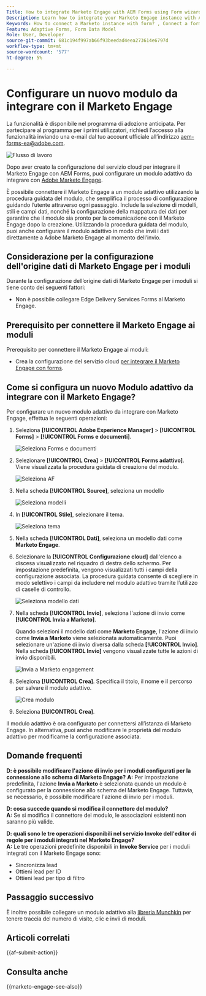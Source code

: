 ```yaml
---
Title: How to integrate Marketo Engage with AEM Forms using Form wizard?
Description: Learn how to integrate your Marketo Engage instance with AEM Forms using form wizard.
Keywords: How to connect a Marketo instance with form? , Connect a form to Marketo, Integrate a form with Marketo Engage, Integrate an Adaptive Form with a Marketo instance.
Feature: Adaptive Forms, Form Data Model
Role: User, Developer
source-git-commit: 681c194f997ab66f93beedad4eea273614e6797d
workflow-type: tm+mt
source-wordcount: '577'
ht-degree: 5%

---
```



# Configurare un nuovo modulo da integrare con il Marketo Engage

<span class="preview"> La funzionalità è disponibile nel programma di adozione anticipata. Per partecipare al programma per i primi utilizzatori, richiedi l’accesso alla funzionalità inviando una e-mail dal tuo account ufficiale all’indirizzo aem-forms-ea@adobe.com. </span>

![Flusso di lavoro](/help/forms/assets/workflow-marketo-4.png)

Dopo aver creato la configurazione del servizio cloud per integrare il Marketo Engage con AEM Forms, puoi configurare un modulo adattivo da integrare con [Adobe Marketo Engage](https://experienceleague.adobe.com/en/docs/marketo/using/home).

È possibile connettere il Marketo Engage a un modulo adattivo utilizzando la procedura guidata del modulo, che semplifica il processo di configurazione guidando l’utente attraverso ogni passaggio. Include la selezione di modelli, stili e campi dati, nonché la configurazione della mappatura dei dati per garantire che il modulo sia pronto per la comunicazione con il Marketo Engage dopo la creazione. Utilizzando la procedura guidata del modulo, puoi anche configurare il modulo adattivo in modo che invii i dati direttamente a Adobe Marketo Engage al momento dell’invio.

## Considerazione per la configurazione dell&#39;origine dati di Marketo Engage per i moduli

Durante la configurazione dell’origine dati di Marketo Engage per i moduli si tiene conto dei seguenti fattori:

* Non è possibile collegare Edge Delivery Services Forms al Marketo Engage.

## Prerequisito per connettere il Marketo Engage ai moduli

Prerequisito per connettere il Marketo Engage ai moduli:

* Crea la configurazione del servizio cloud [per integrare il Marketo Engage con forms](/help/forms/integrate-form-to-marketo-engage.md).

## Come si configura un nuovo Modulo adattivo da integrare con il Marketo Engage?

Per configurare un nuovo modulo adattivo da integrare con Marketo Engage, effettua le seguenti operazioni:

1. Seleziona **[!UICONTROL Adobe Experience Manager]** > **[!UICONTROL Forms]** > **[!UICONTROL Forms e documenti]**.

   ![Seleziona Forms e documenti](/help/forms/assets/select-forms.png)

1. Selezionare **[!UICONTROL Crea]** > **[!UICONTROL Forms adattivo]**. Viene visualizzata la procedura guidata di creazione del modulo.

   ![Seleziona AF](/help/forms/assets/select-create-forms.png)

1. Nella scheda **[!UICONTROL Source]**, seleziona un modello

   ![Seleziona modelli](/help/forms/assets/select-template.png)

1. In **[!UICONTROL Stile]**, selezionare il tema.

   ![Seleziona tema](/help/forms/assets/select-form-theme.png)


1. Nella scheda **[!UICONTROL Dati]**, seleziona un modello dati come **Marketo Engage**.

1. Selezionare la **[!UICONTROL Configurazione cloud]** dall&#39;elenco a discesa visualizzato nel riquadro di destra dello schermo.
Per impostazione predefinita, vengono visualizzati tutti i campi della configurazione associata. La procedura guidata consente di scegliere in modo selettivo i campi da includere nel modulo adattivo tramite l’utilizzo di caselle di controllo.

   ![Seleziona modello dati](/help/forms/assets/select-marketo-data.png)

1. Nella scheda **[!UICONTROL Invio]**, seleziona l&#39;azione di invio come **[!UICONTROL Invia a Marketo]**.

   Quando selezioni il modello dati come **Marketo Engage**, l&#39;azione di invio come **Invia a Marketo** viene selezionata automaticamente. Puoi selezionare un&#39;azione di invio diversa dalla scheda **[!UICONTROL Invio]**. Nella scheda **[!UICONTROL Invio]** vengono visualizzate tutte le azioni di invio disponibili.

   ![Invia a Marketo engagement](/help/forms/assets/select-marketo-engage.png)

1. Seleziona **[!UICONTROL Crea]**. Specifica il titolo, il nome e il percorso per salvare il modulo adattivo.

   ![Crea modulo](/help/forms/assets/create-marketo-form.png)

1. Seleziona **[!UICONTROL Crea]**.

Il modulo adattivo è ora configurato per connettersi all’istanza di Marketo Engage. In alternativa, puoi anche modificare le proprietà del modulo adattivo per modificarne la configurazione associata.

## Domande frequenti

**D: è possibile modificare l&#39;azione di invio per i moduli configurati per la connessione allo schema di Marketo Engage?**
**A:** Per impostazione predefinita, l&#39;azione **Invia a Marketo** è selezionata quando un modulo è configurato per la connessione allo schema del Marketo Engage. Tuttavia, se necessario, è possibile modificare l&#39;azione di invio per i moduli.


**D: cosa succede quando si modifica il connettore del modulo?**\
**A:** Se si modifica il connettore del modulo, le associazioni esistenti non saranno più valide.

**D: quali sono le tre operazioni disponibili nel servizio Invoke dell&#39;editor di regole per i moduli integrati nel Marketo Engage?**\
**A:** Le tre operazioni predefinite disponibili in **Invoke Service** per i moduli integrati con il Marketo Engage sono:
* Sincronizza lead
* Ottieni lead per ID
* Ottieni lead per tipo di filtro

## Passaggio successivo

È inoltre possibile collegare un modulo adattivo alla [libreria Munchkin](https://experienceleague.adobe.com/en/docs/marketo/using/product-docs/administration/setup/munchkin) per tenere traccia del numero di visite, clic e invii di moduli.

## Articoli correlati

{{af-submit-action}}

## Consulta anche

{{marketo-engage-see-also}}

